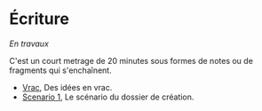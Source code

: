 # Écriture

*En travaux*

C'est un court metrage de 20 minutes sous formes de notes ou de fragments qui s'enchaînent.

- [Vrac](vrac.md), Des idées en vrac.
- [Scenario 1](scenar1.md), Le scénario du dossier de création.